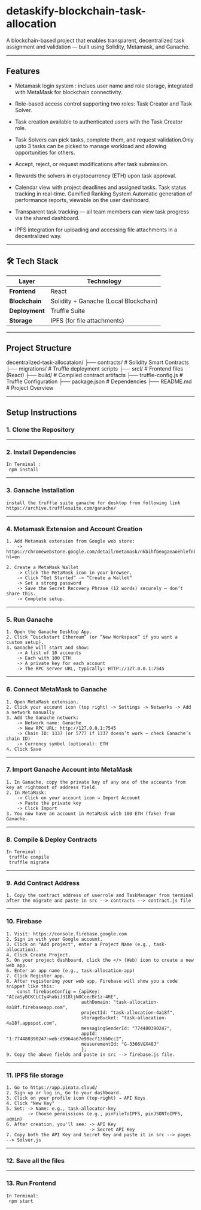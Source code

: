# detaskify-blockchain-task-allocation

A blockchain-based project that enables transparent, decentralized task assignment and validation — built using Solidity, Metamask, and Ganache.

---

## Features

- Metamask login system : inclues user name and role storage, integrated with MetaMask for blockchain connectivity.

- Role-based access control supporting two roles: Task Creator and Task Solver.

- Task creation available to authenticated users with the Task Creator role.

- Task Solvers can pick tasks, complete them, and request validation.Only upto 3 tasks can be picked to manage workload and allowing opportunities for others.

- Accept, reject, or request modifications after task submission.

- Rewards the solvers in cryptocurrency (ETH) upon task approval.

- Calendar view with project deadlines and assigned tasks. Task status tracking in real-time. Gamified Ranking System.Automatic generation of performance reports, viewable on the user dashboard.

- Transparent task tracking — all team members can view task progress via the shared dashboard.

- IPFS integration for uploading and accessing file attachments in a decentralized way.

---

## 🛠️ Tech Stack

| Layer          | Technology                              |
|----------------|-----------------------------------------|
| **Frontend**   | React                                   |
| **Blockchain** | Solidity + Ganache (Local Blockchain)   |
| **Deployment** | Truffle Suite                           |
| **Storage**    | IPFS (for file attachments)             |

---

##  Project Structure
 decentralized-task-allocataion/
├──  contracts/ # Solidity Smart Contracts
├──  migrations/ # Truffle deployment scripts
├──  srcI/ # Frontend files (React)
├──  build/ # Compiled contract artifacts
├──  truffle-config.js # Truffle Configuration
├──  package.json # Dependencies
├──  README.md # Project Overview 

---

## Setup Instructions

### 1. Clone the Repository


---

### 2. Install Dependencies
    In Terminal :
     npm install

---

### 3. Ganache Installation
    install the truffle suite ganache for desktop from following link
    https://archive.trufflesuite.com/ganache/

---

### 4. Metamask Extension and Account Creation
    1. Add Metamask extension from Google web store:
        -> https://chromewebstore.google.com/detail/metamask/nkbihfbeogaeaoehlefnkodbefgpgknn?hl=en

    2. Create a MetaMask Wallet
        -> Click the MetaMask icon in your browser.
        -> Click “Get Started” -> “Create a Wallet”
        -> Set a strong password
        -> Save the Secret Recovery Phrase (12 words) securely — don’t share this.
        -> Complete setup.

---

### 5. Run Ganache
    1. Open the Ganache Desktop App.
    2. Click “Quickstart Ethereum” (or “New Workspace” if you want a custom setup).
    3. Ganache will start and show:
        -> A list of 10 accounts
        -> Each with 100 ETH
        -> A private key for each account
        -> The RPC Server URL, typically: HTTP://127.0.0.1:7545

---

### 6. Connect MetaMask to Ganache
    1. Open MetaMask extension.
    2. Click your account icon (top right) -> Settings -> Networks -> Add a network manually
    3. Add the Ganache network:
        -> Network name: Ganache
        -> New RPC URL: http://127.0.0.1:7545
        -> Chain ID: 1337 (or 5777 if 1337 doesn’t work — check Ganache’s chain ID)
        -> Currency symbol (optional): ETH
    4. Click Save

---

### 7. Import Ganache Account into MetaMask
    1. In Ganache, copy the private key of any one of the accounts from key at rightmost of address field.
    2. In MetaMask:
        -> Click on your account icon → Import Account
        -> Paste the private key
        -> Click Import
    3. You now have an account in MetaMask with 100 ETH (fake) from Ganache.

---

### 8. Compile & Deploy Contracts
    In Terminal :
     truffle compile
     truffle migrate

---

### 9. Add Contract Address
    1. Copy the contract address of userrole and TaskManager from terminal after the migrate and paste in src --> contracts --> contract.js file

---

### 10. Firebase
    1. Visit: https://console.firebase.google.com
    2. Sign in with your Google account.
    3. Click on "Add project", enter a Project Name (e.g., task-allocation).
    4. Click Create Project.
    5. On your project dashboard, click the </> (Web) icon to create a new web app.
    6. Enter an app name (e.g., task-allocation-app)
    7. Click Register app.
    8. After registering your web app, Firebase will show you a code snippet like this: 
        const firebaseConfig = {apiKey: "AIzaSyBCKCLCIy4habiJ3I8ljN0CcecBr1z-4RE",
                                authDomain: "task-allocation-4a18f.firebaseapp.com",
                                projectId: "task-allocation-4a18f",
                                storageBucket: "task-allocation-4a18f.appspot.com",
                                messagingSenderId: "774480390247",
                                appId: "1:774480390247:web:d5964a67e98ecf13bb0cc2",
                                measurementId: "G-3366VGX48J"
                                };
    9. Copy the above fields and paste in src --> firebase.js file.

---

### 11. IPFS file storage
    1. Go to https://app.pinata.cloud/
    2. Sign up or log in, Go to your dashboard.
    3. Click on your profile icon (top-right) → API Keys
    4. Click "New Key"
    5. Set: -> Name: e.g., task-allocator-key
            -> Choose permissions (e.g., pinFileToIPFS, pinJSONToIPFS, admin)
    6. After creation, you'll see: -> API Key
                                   -> Secret API Key
    7. Copy both the API Key and Secret Key and paste it in src --> pages --> Solver.js 

---

### 12. Save all the files

---

### 13. Run Frontend
    In Terminal:
     npm start
